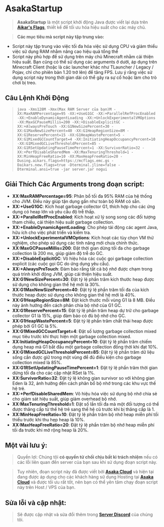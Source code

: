 # AsakaStartup
 > **AsakaStartup** là một script khởi động Java được viết lại dựa trên [**Aikar's Flags**](https://docs.papermc.io/paper/aikars-flags), thiết kế để tối ưu hóa hiệu suất cho các máy chủ.
 
> **Các mục tiêu mà script này tập trung vào:**
- Script này tập trung vào việc tối đa hóa việc sử dụng CPU và giảm thiểu việc sử dụng RAM nhằm nâng cao hiệu quả tổng thể
- Script này phù hợp để sử dụng trên máy chủ Minecraft nhằm cải thiện hiệu suất. Bạn cũng có thể sử dụng các arguments ở dưới, áp dụng trên Minecraft Client (hoặc là các launcher khác như TLauncher / Legacy / Pojav, chỉ cho phiên bản 1.20 trở lên) để tăng FPS. Lưu ý rằng việc sử dụng script này trong thời gian dài có thể gây ra sự cố hoặc làm cho trò chơi bị treo.

## Câu Lệnh Khởi Động

>  ```java -Xms128M -Xmx(Max RAM Server của bạn)M -XX:MaxRAMPercentage=95 -XX:+UseG1GC -XX:+ParallelRefProcEnabled -XX:+EnableDynamicAgentLoading -XX:+UnlockExperimentalVMOptions -XX:MaxGCPauseMillis=200 -XX:+DisableExplicitGC -XX:+AlwaysPreTouch -XX:G1NewSizePercent=30 -XX:G1MaxNewSizePercent=40 -XX:G1HeapRegionSize=8M -XX:G1ReservePercent=15 -XX:G1HeapWastePercent=5 -XX:G1MixedGCCountTarget=4 -XX:InitiatingHeapOccupancyPercent=10 -XX:G1MixedGCLiveThresholdPercent=85 -XX:G1RSetUpdatingPauseTimePercent=1 -XX:SurvivorRatio=32 -XX:+PerfDisableSharedMem -XX:MaxTenuringThreshold=1 -XX:MinHeapFreeRatio=10 -XX:MaxHeapFreeRatio=20 -Dusing.aikars.flags=https://mcflags.emc.gs -Daikars.new.flags=true -Dterminal.jline=false -Dterminal.ansi=true -jar server.jar nogui```

## Giải Thích Các Arguments trong đoạn script:
- **XX:MaxRAMPercentage=95**: Phân bổ tối đa 95% RAM của hệ thống cho JVM. Điều này giúp tận dụng gần như toàn bộ RAM có sẵn.
- **XX:+UseG1GC**: Kích hoạt garbage collector G1, thích hợp cho các ứng dụng có heap lớn và yêu cầu độ trễ thấp.
- **XX:+ParallelRefProcEnabled**: Kích hoạt xử lý song song các đối tượng tham chiếu, cải thiện hiệu suất garbage collection.
- **XX:+EnableDynamicAgentLoading**: Cho phép tải động các agent Java, hữu ích cho việc phát triển và kiểm tra.
- **XX:+UnlockExperimentalVMOptions**: Kích hoạt các tùy chọn VM thử nghiệm, cho phép sử dụng các tính năng mới chưa chính thức.
- **XX:MaxGCPauseMillis=200**: Đặt thời gian dừng tối đa cho garbage collection là 200 ms, giúp giảm độ trễ do GC.
- **XX:+DisableExplicitGC**: Vô hiệu hóa các cuộc gọi garbage collection explicit (các cuộc gọi GC do ứng dụng yêu cầu).
- **XX:+AlwaysPreTouch**: Đảm bảo rằng tất cả bộ nhớ được chạm trong quá trình khởi động JVM, giúp cải thiện hiệu suất.
- **XX:G1NewSizePercent=30**: Đặt tỷ lệ phần trăm kích thước heap được sử dụng cho không gian thế hệ mới là 30%.
- **XX:G1MaxNewSizePercent=40**: Đặt tỷ lệ phần trăm tối đa của kích thước heap được sử dụng cho không gian thế hệ mới là 40%.
- **XX:G1HeapRegionSize=8M**: Đặt kích thước mỗi vùng G1 là 8 MB. Điều này ảnh hưởng đến cách phân chia bộ nhớ của G1 GC.
- **XX:G1ReservePercent=15**: Đặt tỷ lệ phần trăm heap dự trữ cho garbage collector G1 là 15%, giúp đảm bảo có đủ bộ nhớ cho GC.
- **XX:G1HeapWastePercent=5**: Đặt tỷ lệ phần trăm chất thải heap được phép bởi G1 GC là 5%.
- **XX:G1MixedGCCountTarget=4**: Đặt số lượng garbage collection mixed mục tiêu trước khi thực hiện một garbage collection mixed.
- **XX:InitiatingHeapOccupancyPercent=10**: Đặt tỷ lệ phần trăm chiếm dụng heap mà G1 bắt đầu một garbage collection đồng thời khi đạt 10%.
- **XX:G1MixedGCLiveThresholdPercent=85**: Đặt tỷ lệ phần trăm dữ liệu sống cần được giữ trong một vùng để đủ điều kiện cho garbage collection mixed là 85%.
- **XX:G1RSetUpdatingPauseTimePercent=1**: Đặt tỷ lệ phần trăm thời gian dừng tối đa cho các cập nhật RSet là 1%.
- **XX:SurvivorRatio=32**: Đặt tỷ lệ không gian survivor so với không gian Eden là 32, ảnh hưởng đến cách phân bổ bộ nhớ trong các khu vực thế hệ trẻ.
- **XX:+PerfDisableSharedMem**: Vô hiệu hóa việc sử dụng bộ nhớ chia sẻ cho giám sát hiệu suất, giúp giảm overhead bộ nhớ.
- **XX:MaxTenuringThreshold=1**: Đặt số lần tối đa mà một đối tượng có thể được thăng cấp từ thế hệ trẻ sang thế hệ cũ trước khi bị thăng cấp là 1.
- **XX:MinHeapFreeRatio=10**: Đặt tỷ lệ phần trăm bộ nhớ heap miễn phí tối thiểu trước khi thu hẹp heap là 10%.
- **XX:MaxHeapFreeRatio=20**: Đặt tỷ lệ phần trăm bộ nhớ heap miễn phí tối đa trước khi mở rộng heap là 20%.
## Một vài lưu ý:
> Quyền lợi: Chúng tôi **có quyền từ chối chịu bất kì trách nhiệm** nếu có các lỗi liên quan đến server của bạn sau khi sử dụng đoạn script này. 

>Tuy nhiên, đoạn script này đã được viết bởi [**Asaka Cloud**](https://asakacloud.vn) và hiện tại đang được áp dụng cho các khách hàng sử dụng Hosting tại [**Asaka Cloud**](https://asakacloud.vn) và được tối ưu rất tốt, nên bạn có thể yên tâm chạy đoạn script này trên Host / VPS của bạn.

## Sửa lỗi và cập nhật:
> Sẽ được cập nhật và sửa đổi thêm trong [**Server Discord**](https://discord.gg/asakacloud) của chúng tôi.